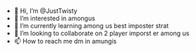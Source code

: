 - 👋 Hi, I’m @JustTwisty
- 👀 I’m interested in amongus
- 🌱 I’m currently learning among us best imposter strat
- 💞️ I’m looking to collaborate on 2 player imporst er among us
- 📫 How to reach me dm in amungis

<!---
JustTwisty/JustTwisty is a ✨ special ✨ repository because its `README.md` (this file) appears on your GitHub profile.
You can click the Preview link to take a look at your changes.
--->
